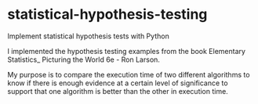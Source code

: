 # statistical-hypothesis-testing
Implement statistical hypothesis tests with Python

I implemented the hypothesis testing examples from the book Elementary Statistics_ Picturing the World 6e - Ron Larson.

My purpose is to compare the execution time of two different algorithms to know if there is enough evidence at a certain level of significance to support that one algorithm is better than the other in execution time.
